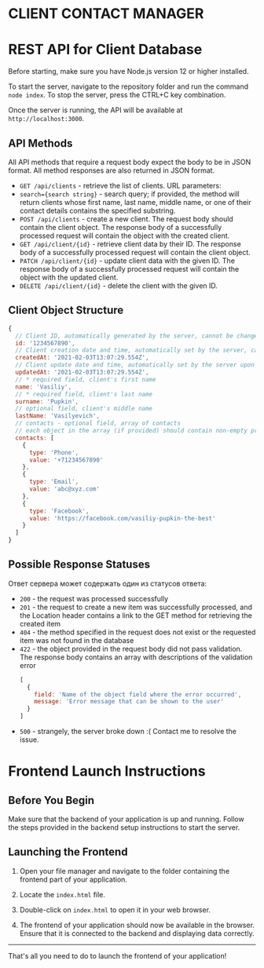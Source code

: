 # CLIENT CONTACT MANAGER

# REST API for Client Database

Before starting, make sure you have Node.js version 12 or higher installed.

To start the server, navigate to the repository folder and run the command `node index`. To stop the server, press the CTRL+C key combination.

Once the server is running, the API will be available at `http://localhost:3000`.

## API Methods

All API methods that require a request body expect the body to be in JSON format. All method responses are also returned in JSON format.

* `GET /api/clients` - retrieve the list of clients. URL parameters:
* `search={search string}` - search query; if provided, the method will return clients whose first name, last name, middle name, or one of their contact details contains the specified substring.
* `POST /api/clients` - create a new client. The request body should contain the client object. The response body of a successfully processed request will contain the object with the created client.
* `GET /api/client/{id}` - retrieve client data by their ID. The response body of a successfully processed request will contain the client object.
* `PATCH /api/client/{id}` - update client data with the given ID. The response body of a successfully processed request will contain the object with the updated client.
* `DELETE /api/client/{id}` - delete the client with the given ID.

## Client Object Structure

```javascript
{
  // Client ID, automatically generated by the server, cannot be changed after creation
  id: '1234567890',
  // Client creation date and time, automatically set by the server, cannot be changed after creation
  createdAt: '2021-02-03T13:07:29.554Z',
  // Client update date and time, automatically set by the server upon modification
  updatedAt: '2021-02-03T13:07:29.554Z',
  // * required field, client's first name
  name: 'Vasiliy',
  // * required field, client's last name
  surname: 'Pupkin',
  // optional field, client's middle name
  lastName: 'Vasilyevich',
  // contacts - optional field, array of contacts
  // each object in the array (if provided) should contain non-empty properties type and value
  contacts: [
    {
      type: 'Phone',
      value: '+71234567890'
    },
    {
      type: 'Email',
      value: 'abc@xyz.com'
    },
    {
      type: 'Facebook',
      value: 'https://facebook.com/vasiliy-pupkin-the-best'
    }
  ]
}
```

## Possible Response Statuses

Ответ сервера может содержать один из статусов ответа:
* `200` - the request was processed successfully
* `201` - the request to create a new item was successfully processed, and the Location header contains a link to the GET method for retrieving the created item
* `404` - the method specified in the request does not exist or the requested item was not found in the database
* `422` - the object provided in the request body did not pass validation. The response body contains an array with descriptions of the validation error
  ```javascript
  [
    {
      field: 'Name of the object field where the error occurred',
      message: 'Error message that can be shown to the user'
    }
  ]
  ```
* `500` - strangely, the server broke down :( Contact me to resolve the issue.


# Frontend Launch Instructions

## Before You Begin

Make sure that the backend of your application is up and running. Follow the steps provided in the backend setup instructions to start the server.

## Launching the Frontend

1. Open your file manager and navigate to the folder containing the frontend part of your application.

2. Locate the `index.html` file.

3. Double-click on `index.html` to open it in your web browser.

4. The frontend of your application should now be available in the browser. Ensure that it is connected to the backend and displaying data correctly.

---

That's all you need to do to launch the frontend of your application!

